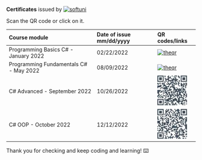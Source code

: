 **Certificates** issued by [<img src='https://softuni.bg/content/images/svg-logos/software-university-logo.svg' alt='softuni' height='40'>](https://softuni.org/blog/what-is-softuni/)

Scan the QR code or click on it.

|Course module|Date of issue mm/dd/yyyy|QR codes/links|
|:--|:--|:--|
|Programming Basics C# - January 2022|02/22/2022|[<img src='https://softuni.bg/Files/Certificates/214/124121.jpeg' alt='theqr' height="80">](https://softuni.bg/certificates/details/124121/8a73dce2)|
|Programming Fundamentals C# - May 2022|08/09/2022|[<img src='https://softuni.bg/Files/Certificates/214/139470.jpeg' alt='theqr' height="80">](https://softuni.bg/certificates/details/139470/81dcdfd3)|
|C# Advanced - September 2022|10/26/2022|[<img src='qrSeptember22.jpeg/' alt='theqr' height="80"/>](https://softuni.bg/certificates/details/143911/6c0fa659)|
|C# OOP - October 2022|12/12/2022|[<img src='qrOctober22.jpeg' alt='theqr' height="80"/>](https://softuni.bg/certificates/details/150704/12436ce3)|

Thank you for checking and keep coding and learning! :keyboard:

[def]: https://softuni.bg/certificates/details/150704/12436ce3